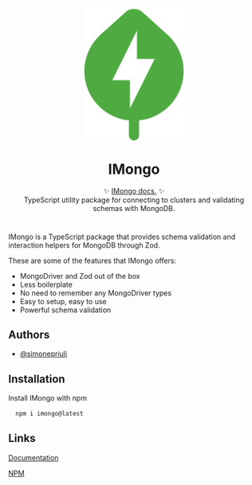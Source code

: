 <p align="center">
  <img src="https://raw.githubusercontent.com/simonepriuli/imongo/622fcca6ef66de9140fa4287147ae08b74b7d46a/static/icon.svg" width="200px" align="center" alt="IMongo logo" />
  <h1 align="center">IMongo</h1>
  <p align="center">
    ✨ <a href="https://imongo.priuli.co/">IMongo docs.</a> ✨
    <br/>
    TypeScript utility package for connecting to clusters and validating schemas with MongoDB.
  </p>
</p>

#

IMongo is a TypeScript package that provides schema validation and interaction helpers for MongoDB through Zod.

These are some of the features that IMongo offers:

- MongoDriver and Zod out of the box
- Less boilerplate
- No need to remember any MongoDriver types
- Easy to setup, easy to use
- Powerful schema validation

## Authors

- [@simonepriuli](https://www.github.com/simonepriuli)

## Installation

Install IMongo with npm

```bash
  npm i imongo@latest
```

## Links

[Documentation](https://imongo.priuli.co/)

[NPM](https://www.npmjs.com/package/imongo)

